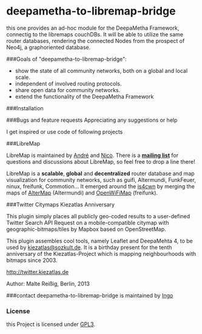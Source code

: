deepametha-to-libremap-bridge
=============================

this one provides an ad-hoc module for the DeepaMetha Framework, connectig to the libremaps couchDBs.
It will be able to utilize the same router databases, rendering the connected Nodes from the prospect of Neo4j, a graphoriented database.

###Goals of "deepametha-to-libremap-bridge":
* show the state of all community networks, both on a global and local scale.
* independent of involved routing protocols.
* share open data for community networks.
* extend the functionality of the DeepaMetha Framework


###Installation


###Bugs and feature requests
Appreciating any suggestions or help 

I get inspired or use code of following projects

###LibreMap

LibreMap is maintained by [André](https://github.com/andrenarchy) and [Nico](https://github.com/nicoechaniz). There is a **[mailing list](http://lists.libremap.net/mailman/listinfo/discussion)** for questions and discussions about LibreMap, so feel free to drop a line there!

LibreMap is a **scalable**, **global** and **decentralized** router database and map visualization for community networks, such as guifi, Altermundi, FunkFeuer, ninux, freifunk, Commotion... It emerged around the [is4cwn](http://2013.wirelesssummit.org/) by merging the maps of [AlterMap](https://colectivo.altermundi.net/projects/altermap) (Altermundi) and [OpenWiFiMap](https://github.com/freifunk/openwifimap-html5) (freifunk).

###Twitter Citymaps Kiezatlas Anniversary

This plugin simply places all publicly geo-coded results to a user-defined Twitter Search API Request on a mobile-compatible citymap with geographic-bitmaps/tiles by Mapbox based on OpenStreetMap.

This plugin assembles cool tools, namely Leaflet and DeepaMehta 4, to be used by kiezatlas@sozkult.de. It is a birthday present for the tenth anniversary of the Kiezatlas-Project which is mapping neighbourhoods with bitmaps since 2003.

http://twitter.kiezatlas.de

Author: Malte Reißig, Berlin, 2013


###contact
deepametha-to-libremap-bridge is maintained by [Ingo](https://github.com/IngoGaucho)

### License

this Project is licensed under [GPL3](LICENSE).

